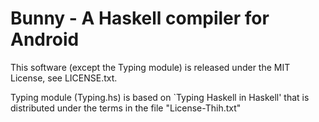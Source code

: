 Bunny - A Haskell compiler for Android
======================================

This software (except the Typing module) is released under the MIT License, 
see LICENSE.txt.

Typing module (Typing.hs) is based on `Typing Haskell in Haskell' that is
distributed under the terms in the file "License-Thih.txt"
